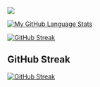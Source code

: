 ![](https://komarev.com/ghpvc/?username=jakub-chyla)

[![My GitHub Language Stats](https://github-readme-stats.vercel.app/api/top-langs/?username=jakub-chyla&langs_count=5&theme=tokyonight)]()


[![GitHub Streak](https://github-readme-streak-stats.herokuapp.com/?user=jakub-chyla&theme=dark)](https://github.com/jakub-chyla/github-readme-streak-stats)

## GitHub Streak
[![GitHub Streak](https://streak-stats.demolab.com/?user=jakub-chyla&theme=tokyonight&hide_border=true)](https://git.io/streak-stats)
